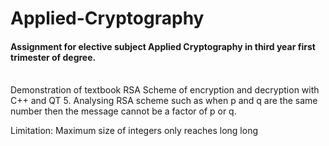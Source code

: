 # Applied-Cryptography
#### Assignment for elective subject Applied Cryptography in third year first trimester of degree.
<br />
Demonstration of textbook RSA Scheme of encryption and decryption with C++ and QT 5.
Analysing RSA scheme such as when p and q are the same number then the message cannot be a factor of p or q.

Limitation:
Maximum size of integers only reaches long long
